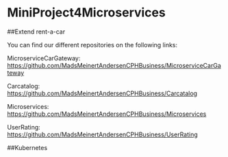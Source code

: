 # MiniProject4Microservices

##Extend rent-a-car

You can find our different repositories on the following links:

MicroserviceCarGateway: https://github.com/MadsMeinertAndersenCPHBusiness/MicroserviceCarGateway

Carcatalog: https://github.com/MadsMeinertAndersenCPHBusiness/Carcatalog

Microservices: https://github.com/MadsMeinertAndersenCPHBusiness/Microservices

UserRating: https://github.com/MadsMeinertAndersenCPHBusiness/UserRating

##Kubernetes


